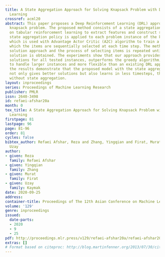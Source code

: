 ```yaml
---
title: A State Aggregation Approach for Solving Knapsack Problem with Deep Reinforcement
  Learning
crossref: acml20
abstract: This paper proposes a Deep Reinforcement Learning (DRL) approach for solving
  knapsack problem. The proposed method consists of a state aggregation step based
  on tabular reinforcement learning to extract features and construct states. The
  state aggregation policy is applied to each problem instance of the knapsack problem,
  which is used with Advantage Actor Critic (A2C) algorithm to train a policy through
  which the items are sequentially selected at each time step. The method is a constructive
  solution approach and the process of selecting items is repeated until the final
  solution is obtained. The experiments show that our approach provides close to optimal
  solutions for all tested instances, outperforms the greedy algorithm, and is able
  to handle larger instances and more flexible than an existing DRL approach. In addition,
  the results demonstrate that the proposed model with the state aggregation strategy
  not only gives better solutions but also learns in less timesteps, than the one
  without state aggregation.
layout: inproceedings
series: Proceedings of Machine Learning Research
publisher: PMLR
issn: 2640-3498
id: refaei-afshar20a
month: 0
tex_title: A State Aggregation Approach for Solving Knapsack Problem with Deep Reinforcement
  Learning
firstpage: 81
lastpage: 96
page: 81-96
order: 81
cycles: false
bibtex_author: Refaei Afshar, Reza and Zhang, Yingqian and Firat, Murat and Kaymak,
  Uzay
author:
- given: Reza
  family: Refaei Afshar
- given: Yingqian
  family: Zhang
- given: Murat
  family: Firat
- given: Uzay
  family: Kaymak
date: 2020-09-25
address: 
container-title: Proceedings of The 12th Asian Conference on Machine Learning
volume: '129'
genre: inproceedings
issued:
  date-parts:
  - 2020
  - 9
  - 25
pdf: http://proceedings.mlr.press/v129/refaei-afshar20a/refaei-afshar20a.pdf
extras: []
# Format based on citeproc: http://blog.martinfenner.org/2013/07/30/citeproc-yaml-for-bibliographies/
---
```

